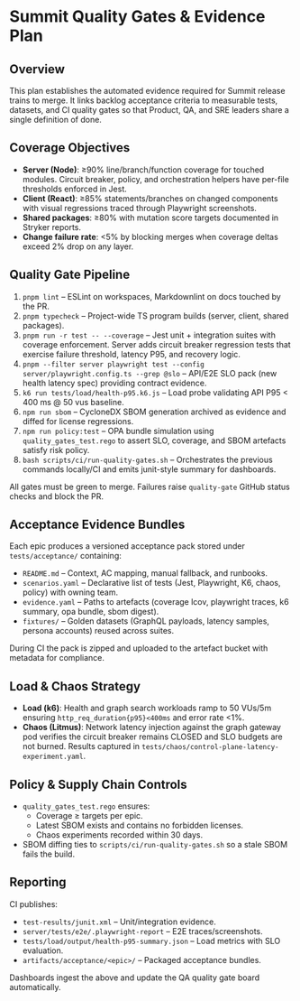 # Summit Quality Gates & Evidence Plan

## Overview
This plan establishes the automated evidence required for Summit release trains to merge. It links backlog acceptance criteria to measurable tests, datasets, and CI quality gates so that Product, QA, and SRE leaders share a single definition of done.

## Coverage Objectives
- **Server (Node)**: ≥90% line/branch/function coverage for touched modules. Circuit breaker, policy, and orchestration helpers have per-file thresholds enforced in Jest.
- **Client (React)**: ≥85% statements/branches on changed components with visual regressions traced through Playwright screenshots.
- **Shared packages**: ≥80% with mutation score targets documented in Stryker reports.
- **Change failure rate**: <5% by blocking merges when coverage deltas exceed 2% drop on any layer.

## Quality Gate Pipeline
1. `pnpm lint` – ESLint on workspaces, Markdownlint on docs touched by the PR.
2. `pnpm typecheck` – Project-wide TS program builds (server, client, shared packages).
3. `pnpm run -r test -- --coverage` – Jest unit + integration suites with coverage enforcement. Server adds circuit breaker regression tests that exercise failure threshold, latency P95, and recovery logic.
4. `pnpm --filter server playwright test --config server/playwright.config.ts --grep @slo` – API/E2E SLO pack (new health latency spec) providing contract evidence.
5. `k6 run tests/load/health-p95.k6.js` – Load probe validating API P95 < 400 ms @ 50 vus baseline.
6. `npm run sbom` – CycloneDX SBOM generation archived as evidence and diffed for license regressions.
7. `npm run policy:test` – OPA bundle simulation using `quality_gates_test.rego` to assert SLO, coverage, and SBOM artefacts satisfy risk policy.
8. `bash scripts/ci/run-quality-gates.sh` – Orchestrates the previous commands locally/CI and emits junit-style summary for dashboards.

All gates must be green to merge. Failures raise `quality-gate` GitHub status checks and block the PR.

## Acceptance Evidence Bundles
Each epic produces a versioned acceptance pack stored under `tests/acceptance/` containing:
- `README.md` – Context, AC mapping, manual fallback, and runbooks.
- `scenarios.yaml` – Declarative list of tests (Jest, Playwright, K6, chaos, policy) with owning team.
- `evidence.yaml` – Paths to artefacts (coverage lcov, playwright traces, k6 summary, opa bundle, sbom digest).
- `fixtures/` – Golden datasets (GraphQL payloads, latency samples, persona accounts) reused across suites.

During CI the pack is zipped and uploaded to the artefact bucket with metadata for compliance.

## Load & Chaos Strategy
- **Load (k6)**: Health and graph search workloads ramp to 50 VUs/5m ensuring `http_req_duration{p95}<400ms` and error rate <1%.
- **Chaos (Litmus)**: Network latency injection against the graph gateway pod verifies the circuit breaker remains CLOSED and SLO budgets are not burned. Results captured in `tests/chaos/control-plane-latency-experiment.yaml`.

## Policy & Supply Chain Controls
- `quality_gates_test.rego` ensures:
  - Coverage ≥ targets per epic.
  - Latest SBOM exists and contains no forbidden licenses.
  - Chaos experiments recorded within 30 days.
- SBOM diffing ties to `scripts/ci/run-quality-gates.sh` so a stale SBOM fails the build.

## Reporting
CI publishes:
- `test-results/junit.xml` – Unit/integration evidence.
- `server/tests/e2e/.playwright-report` – E2E traces/screenshots.
- `tests/load/output/health-p95-summary.json` – Load metrics with SLO evaluation.
- `artifacts/acceptance/<epic>/` – Packaged acceptance bundles.

Dashboards ingest the above and update the QA quality gate board automatically.
